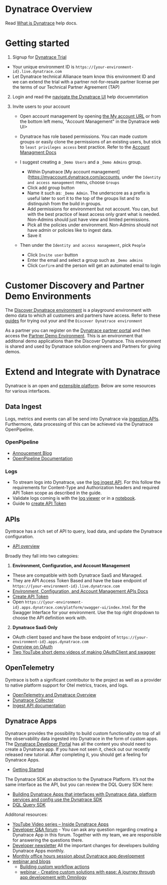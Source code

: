# Dynatrace Overview

Read [What is Dynatrace](https://docs.dynatrace.com/docs/get-started/what-is-dynatrace) help docs. 

# Getting started

1. Signup for [Dynatrace Trial](https://www.dynatrace.com/trial) 
  * Your unique environment ID is `https://{your-environment-id}.live.dynatrace.com`
  * Let Dynatrace technical Allianace team know this environment ID and we can extend the trial with a partner not-for-resale partner license per the terms of our Technical Partner Agreement (TAP)

2. Login and read the [navigate the Dynatrace UI](https://docs.dynatrace.com/docs/get-started/dynatrace-ui) help docuemntation
   
3. Invite users to your account
   * Open account management by opening [the My account URL](https://myaccount.dynatrace.com/accounts) or from the bottom left menu, "Account Management" in the Dynatrace web UI>
   * Dynatrace has role based permissions.  You can made custom groups or easily clone the permissions of an existing users, but stick to `least privileges access` best practice.  Refer to the [Account Managment Docs](https://docs.dynatrace.com/docs/manage/account-management)
  
   * I suggest creating a `_Demo Users` and a `_Demo Admins` group.
     * Within Dynatrace [My account management](https://myaccount.dynatrace.com/accounts, under the `Identity and access management` menu, choose `Groups`
     * Click add group button
     * Name it such as: `_Demo Admin`.  The underscore as a prefix is useful later to sort it to the top of the groups list and to distinquish from the build in groups.
     * Add permissions for environment but not account.  You can, but with the best practice of least access only grant what is needed.  Non-Admins should just have view and limited permissions.
     * Pick all the policies under environment. Non-Admins should not have admin or policies like to ingest data.
     * Save it
   * Then under the `Identity and access management`, pick `People`
     * Click `Invite user` button
     * Enter the email and select a group such as `_Demo admins`
     * Click `Confirm` and the person will get an automated email to login

# Customer Discovery and Partner Demo Environments

The [Discover Dynatrace environment](https://wkf10640.apps.dynatrace.com/) is a playground environment with demo data to which all customers and partners have access.  Refer to these [guides](https://github.com/dynatrace-perfclinics/dynatrace-getting-started) for trying out your and the `Discover Dynatrace environment`

As a partner you can register on the [Dynatrace partner portal](https://partners.dynatrace.com) and then access the [Partner Demo Environment](https://guu84124.apps.dynatrace.com/ui). This is an environment that additonal demo applications than the Discover Dynatrace.  This environment is shared and used by Dynatrace solution engineers and Partners for giving demos.

# Extend and Integrate with Dynatrace

Dynatrace is an open and [extensible platform](https://docs.dynatrace.com/docs/extend-dynatrace). Below are some resources for various interfaces.

## Data Ingest

Logs, metrics and events can all be send into Dynatrace via [ingestion APIs](https://docs.dynatrace.com/docs/platform/openpipeline/reference/api-ingestion-reference).   Furthermore, data processing of this can be achieved via the Dynatrace OpenPipeline.

### OpenPipeline
* [Annoucement Blog](https://www.dynatrace.com/news/blog/dynatrace-openpipeline-converging-observability-security-and-business-data-at-massive-scale-for-unmatched-analytics-in-context/)
* [OpenPipeline Documentation](https://docs.dynatrace.com/docs/platform/openpipeline/concepts/data-flow)

### Logs
* To stream logs into Dynatrace, use the [log ingest API](https://docs.dynatrace.com/docs/dynatrace-api/environment-api/log-monitoring-v2/post-ingest-logs). For this follow the requirements for Content-Type and Authorization headers and required API Token scope as described in the guide.
* Validate logs coming is with the [log viewer](https://docs.dynatrace.com/docs/observe-and-explore/logs/lma-analysis/logs-and-events) or in a [notebook](https://docs.dynatrace.com/docs/observe-and-explore/dashboards-and-notebooks/notebooks).
* Guide to [create API Token](https://docs.dynatrace.com/docs/dynatrace-api/basics/dynatrace-api-authentication)

## APIs

Dyntrace has a rich set of API to query, load data, and update the Dynatrace configuration.
* [API overview](https://docs.dynatrace.com/docs/dynatrace-api/basics)

Broadly they fall into two categoies:

1) **Environment, Configuration, and Account Management**
   
* These are compatible with both Dynatrace SaaS and Managed.
* They are API Access Token Based and have the base endpoint of `https://{your-environment-id}.live.dynatrace.com`
* [Environment, Configuration, and Account Management APIs Docs](https://docs.dynatrace.com/docs/dynatrace-api)
* [Create API Token](https://docs.dynatrace.com/docs/dynatrace-api/basics/dynatrace-api-authentication)
* Open `https://{your-environment-id}.apps.dynatrace.com/platform/swagger-ui/index.html` for the Swagger Interface for your environment.  Use the top right dropdown to choose the API definition work with.

2) **Dynatrace SaaS Only**
   
* OAuth client based and have the base endpoint of `https://{your-environment-id}.apps.dynatrace.com`
* [Overview on OAuth](https://developer.dynatrace.com/develop/access-platform-apis-from-outside)
* [Two YouTube short demo videos of making OAuthClient and swagger](https://www.youtube.com/playlist?list=PLqt2rd0eew1YSULHGceQ-zsIU6Dww1nMw)
  
## OpenTelemetry

Dyntrace is both a significant contributor to the project as well as a provider to native platform support for Otel metrics, traces, and logs.
* [OpenTelemetry and Dynatrace Overview](https://docs.dynatrace.com/docs/extend-dynatrace/opentelemetry)
* [Dynatrace Collector](https://docs.dynatrace.com/docs/extend-dynatrace/opentelemetry/collector)
* [Ingest API documentation](https://docs.dynatrace.com/docs/dynatrace-api/environment-api/opentelemetry)

## Dynatrace Apps

Dynatrace provides the possibility to build custom functionality on top of all the observability data ingested into Dynatrace in the form of custom apps. The [Dynatrace Developer Portal](https://developer.dynatrace.com/) has all the content you should need to create a Dynatrace app. If you have not seen it, check out our recently released new tutorial. After completing it, you should get a feeling for Dynatrace Apps.
* [Getting Started](https://github.com/dt-alliances/getting-started?tab=readme-ov-file#custom-applications)

The Dynatrace SDK an abstraction to the Dynatrace Platform.  It’s not the same interface as the API, but you can review the DQL Query SDK here:
* [Building Dynatrace Apps that interfaces with Dynatrace data, platform services and config use the Dynatrace SDK](https://developer.dynatrace.com/develop/sdks)
* [DQL Query SDK](https://developer.dynatrace.com/develop/sdks/client-query)

Additonal resources:

* [YouTube Video series – Inside Dynatrace Apps](https://www.youtube.com/playlist?list=PLqt2rd0eew1bu5vGLUJ3pr2SgNpnpKb71)
* [Developer Q&A forum](https://community.dynatrace.com/t5/Developer-Q-A-Forum/bd-p/devs_qanda) - You can ask any question regarding creating a Dynatrace App in this forum. Together with my team, we are responsible for answering the questions there.
* [Developer newsletter](https://community.dynatrace.com/t5/Developer-Blog/bg-p/dev_blog) All the important changes for developers building Dynatrace Apps monthly.
* [Monthly office hours session about Dynatrace app development](https://community.dynatrace.com/t5/Events-and-webinars/eb-p/events?filter=includeUpcoming&depth=0&byPassHideMessagesFromListFilter=true&sort_by=occasionStartTime&include_upcoming=true)
* [webinar and blogs](https://www.dynatrace.com/news/tag/appengine/)
  * [Building custom workflow actions](https://www.dynatrace.com/news/blog/build-custom-workflow-actions-dynatrace-app-toolkit/)
  * [webinar - Creating custom solutions with ease: A journey through app development with Omnilogy](https://info.dynatrace.com/global-all-wc-partner-app-developer-journey-with-omnilogy-24634-registration.html)
  

